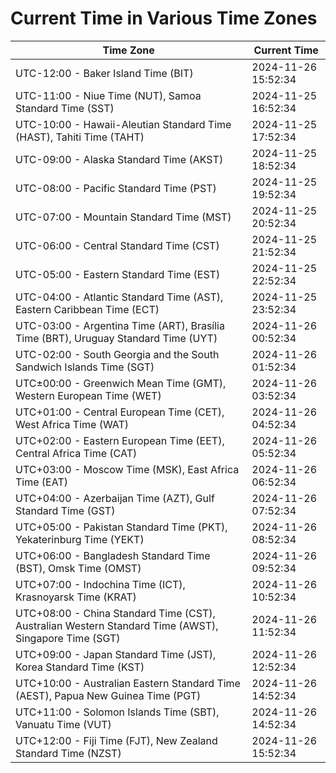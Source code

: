 # Current Time in Various Time Zones

| Time Zone | Current Time |
|-----------|--------------|
| UTC-12:00 - Baker Island Time (BIT) | 2024-11-26 15:52:34 |
| UTC-11:00 - Niue Time (NUT), Samoa Standard Time (SST) | 2024-11-25 16:52:34 |
| UTC-10:00 - Hawaii-Aleutian Standard Time (HAST), Tahiti Time (TAHT) | 2024-11-25 17:52:34 |
| UTC-09:00 - Alaska Standard Time (AKST) | 2024-11-25 18:52:34 |
| UTC-08:00 - Pacific Standard Time (PST) | 2024-11-25 19:52:34 |
| UTC-07:00 - Mountain Standard Time (MST) | 2024-11-25 20:52:34 |
| UTC-06:00 - Central Standard Time (CST) | 2024-11-25 21:52:34 |
| UTC-05:00 - Eastern Standard Time (EST) | 2024-11-25 22:52:34 |
| UTC-04:00 - Atlantic Standard Time (AST), Eastern Caribbean Time (ECT) | 2024-11-25 23:52:34 |
| UTC-03:00 - Argentina Time (ART), Brasília Time (BRT), Uruguay Standard Time (UYT) | 2024-11-26 00:52:34 |
| UTC-02:00 - South Georgia and the South Sandwich Islands Time (SGT) | 2024-11-26 01:52:34 |
| UTC±00:00 - Greenwich Mean Time (GMT), Western European Time (WET) | 2024-11-26 03:52:34 |
| UTC+01:00 - Central European Time (CET), West Africa Time (WAT) | 2024-11-26 04:52:34 |
| UTC+02:00 - Eastern European Time (EET), Central Africa Time (CAT) | 2024-11-26 05:52:34 |
| UTC+03:00 - Moscow Time (MSK), East Africa Time (EAT) | 2024-11-26 06:52:34 |
| UTC+04:00 - Azerbaijan Time (AZT), Gulf Standard Time (GST) | 2024-11-26 07:52:34 |
| UTC+05:00 - Pakistan Standard Time (PKT), Yekaterinburg Time (YEKT) | 2024-11-26 08:52:34 |
| UTC+06:00 - Bangladesh Standard Time (BST), Omsk Time (OMST) | 2024-11-26 09:52:34 |
| UTC+07:00 - Indochina Time (ICT), Krasnoyarsk Time (KRAT) | 2024-11-26 10:52:34 |
| UTC+08:00 - China Standard Time (CST), Australian Western Standard Time (AWST), Singapore Time (SGT) | 2024-11-26 11:52:34 |
| UTC+09:00 - Japan Standard Time (JST), Korea Standard Time (KST) | 2024-11-26 12:52:34 |
| UTC+10:00 - Australian Eastern Standard Time (AEST), Papua New Guinea Time (PGT) | 2024-11-26 14:52:34 |
| UTC+11:00 - Solomon Islands Time (SBT), Vanuatu Time (VUT) | 2024-11-26 14:52:34 |
| UTC+12:00 - Fiji Time (FJT), New Zealand Standard Time (NZST) | 2024-11-26 15:52:34 |
